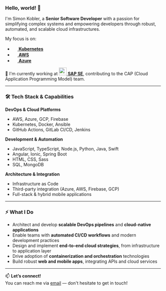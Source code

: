 ### Hello, world! 👋

I'm Simon Kobler, a **Senior Software Developer** with a passion for simplifying complex systems and empowering developers through robust, automated, and scalable cloud infrastructures.

My focus is on:
- [<img src="https://upload.wikimedia.org/wikipedia/commons/thumb/3/39/Kubernetes_logo_without_workmark.svg/1234px-Kubernetes_logo_without_workmark.svg.png" width="16" height="16"> **Kubernetes**](https://kubernetes.io/)
- [<img src="https://upload.wikimedia.org/wikipedia/commons/thumb/9/93/Amazon_Web_Services_Logo.svg/150px-Amazon_Web_Services_Logo.svg.png" width="16" height="16"> **AWS**](https://aws.amazon.com)
- [<img src="https://upload.wikimedia.org/wikipedia/commons/thumb/f/fa/Microsoft_Azure.svg/150px-Microsoft_Azure.svg.png" width="16" height="16"> **Azure**](https://azure.com)

🌱 I'm currently working at [<img src="https://www.sap.com/dam/application/shared/logos/sap_logo_rgb_onwhite_0300_0300.png)" width="25" height="25"> **SAP SE**](https://sap.com), contributing to the CAP (Cloud Application Programming Model) team.

---

### 🛠️ Tech Stack & Capabilities

**DevOps & Cloud Platforms**
- AWS, Azure, GCP, Firebase
- Kubernetes, Docker, Ansible
- GitHub Actions, GitLab CI/CD, Jenkins

**Development & Automation**
- JavaScript, TypeScript, Node.js, Python, Java, Swift
- Angular, Ionic, Spring Boot
- HTML, CSS, Sass
- SQL, MongoDB

**Architecture & Integration**
- Infrastructure as Code
- Third-party integration (Azure, AWS, Firebase, GCP)
- Full-stack & hybrid mobile applications

---

### ⚡ What I Do

- Architect and develop **scalable DevOps pipelines** and **cloud-native applications**
- Enable teams with **automated CI/CD workflows** and modern development practices
- Design and implement **end-to-end cloud strategies**, from infrastructure to application layer
- Drive adoption of **containerization and orchestration** technologies
- Build robust **web and mobile apps**, integrating APIs and cloud services

---

📫 **Let’s connect!**  
You can reach me via [email](mailto:contact+github@kobler.me) — don't hesitate to get in touch!
